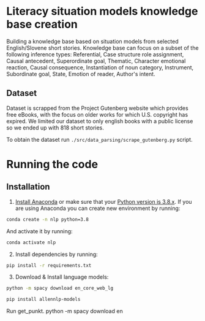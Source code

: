 # Literacy situation models knowledge base creation

Building a knowledge base based on situation models from selected English/Slovene short stories. Knowledge base can focus on a subset of the following inference types: Referential, Case structure role  assignment, Causal antecedent, Superordinate goal, Thematic, Character emotional reaction, Causal consequence, Instantiation of noun category, Instrument, Subordinate goal, State, Emotion of reader, Author's intent.


## Dataset
Dataset is scrapped from the Project Gutenberg website which provides free eBooks, with the focus on older works for which U.S. copyright has expired. We limited our dataset to only english books with a public license so we ended up with 818 short stories.

To obtain the dataset run `./src/data_parsing/scrape_gutenberg.py` script.



# Running the code

## Installation
1. [Install Anaconda](https://docs.anaconda.com/anaconda/install/index.html) or make sure that your [Python version is 3.8.x](https://www.python.org/downloads/). If you are using Anaconda you can create new environment by running:

```bash
conda create -n nlp python=3.8                                
```

And activate it by running:
```bash
conda activate nlp
```

2. Install dependencies by running:
```bash
pip install -r requirements.txt 
```

3. Download & Install language models:
```bash
python -m spacy download en_core_web_lg
```
```bash
pip install allennlp-models
```

Run get_punkt.
python -m spacy download en

